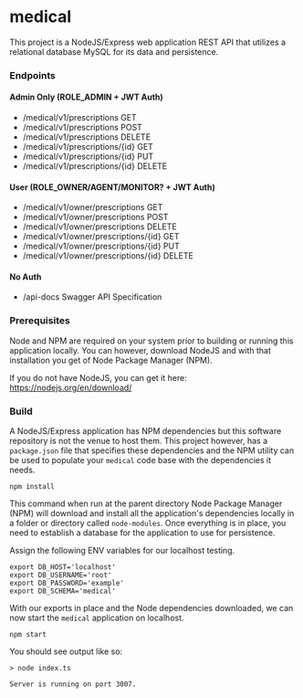 # medical

This project is a NodeJS/Express web application REST API that utilizes a
relational database MySQL for its data and persistence.

### Endpoints
#### Admin Only (ROLE_ADMIN + JWT Auth)
- /medical/v1/prescriptions GET
- /medical/v1/prescriptions POST
- /medical/v1/prescriptions DELETE
- /medical/v1/prescriptions/{id} GET
- /medical/v1/prescriptions/{id} PUT
- /medical/v1/prescriptions/{id} DELETE

#### User (ROLE_OWNER/AGENT/MONITOR? + JWT Auth)
- /medical/v1/owner/prescriptions GET
- /medical/v1/owner/prescriptions POST
- /medical/v1/owner/prescriptions DELETE
- /medical/v1/owner/prescriptions/{id} GET
- /medical/v1/owner/prescriptions/{id} PUT
- /medical/v1/owner/prescriptions/{id} DELETE

#### No Auth
- /api-docs Swagger API Specification

### Prerequisites

Node and NPM are required on your system prior to building or running this
application locally. You can however, download NodeJS and with that installation
you get of Node Package Manager (NPM).

If you do not have NodeJS, you can get it here: https://nodejs.org/en/download/

### Build

A NodeJS/Express application has NPM dependencies but this software repository
is not the venue to host them. This project however, has a `package.json` file
that specifies these dependencies and the NPM utility can be used to populate
your `medical` code base with the dependencies it needs.

```shell
npm install
```

This command when run at the parent directory Node Package Manager (NPM) will
download and install all the application's dependencies locally in a folder
or directory called `node-modules`. Once everything is in place, you need to
establish a database for the application to use for persistence.

Assign the following ENV variables for our localhost testing.

```shell
export DB_HOST='localhost'
export DB_USERNAME='root'
export DB_PASSWORD='example'
export DB_SCHEMA='medical'
```

With our exports in place and the Node dependencies downloaded, we can now start
the `medical` application on localhost.

```shell
npm start
```

You should see output like so:

```shell
> node index.ts

Server is running on port 3007.
```

